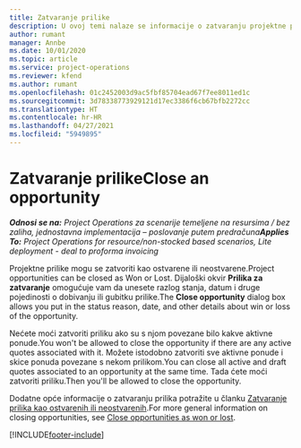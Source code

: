 ```yaml
---
title: Zatvaranje prilike
description: U ovoj temi nalaze se informacije o zatvaranju projektne prilike.
author: rumant
manager: Annbe
ms.date: 10/01/2020
ms.topic: article
ms.service: project-operations
ms.reviewer: kfend
ms.author: rumant
ms.openlocfilehash: 01c2452003d9ac5fbf85704ead67f7ee8011ed1c
ms.sourcegitcommit: 3d78338773929121d17ec3386f6cb67bfb2272cc
ms.translationtype: HT
ms.contentlocale: hr-HR
ms.lasthandoff: 04/27/2021
ms.locfileid: "5949895"
---
```

# <a name="close-an-opportunity"></a><span data-ttu-id="0a1b4-103">Zatvaranje prilike</span><span class="sxs-lookup"><span data-stu-id="0a1b4-103">Close an opportunity</span></span>

<span data-ttu-id="0a1b4-104">_**Odnosi se na:** Project Operations za scenarije temeljene na resursima / bez zaliha, jednostavna implementacija – poslovanje putem predračuna_</span><span class="sxs-lookup"><span data-stu-id="0a1b4-104">_**Applies To:** Project Operations for resource/non-stocked based scenarios, Lite deployment - deal to proforma invoicing_</span></span>

<span data-ttu-id="0a1b4-105">Projektne prilike mogu se zatvoriti kao ostvarene ili neostvarene.</span><span class="sxs-lookup"><span data-stu-id="0a1b4-105">Project opportunities can be closed as Won or Lost.</span></span> <span data-ttu-id="0a1b4-106">Dijaloški okvir **Prilika za zatvaranje** omogućuje vam da unesete razlog stanja, datum i druge pojedinosti o dobivanju ili gubitku prilike.</span><span class="sxs-lookup"><span data-stu-id="0a1b4-106">The **Close opportunity** dialog box allows you put in the status reason, date, and other details about win or loss of the opportunity.</span></span>

<span data-ttu-id="0a1b4-107">Nećete moći zatvoriti priliku ako su s njom povezane bilo kakve aktivne ponude.</span><span class="sxs-lookup"><span data-stu-id="0a1b4-107">You won't be allowed to close the opportunity if there are any active quotes associated with it.</span></span> <span data-ttu-id="0a1b4-108">Možete istodobno zatvoriti sve aktivne ponude i skice ponuda povezane s nekom prilikom.</span><span class="sxs-lookup"><span data-stu-id="0a1b4-108">You can close all active and draft quotes associated to an opportunity at the same time.</span></span> <span data-ttu-id="0a1b4-109">Tada ćete moći zatvoriti priliku.</span><span class="sxs-lookup"><span data-stu-id="0a1b4-109">Then you'll be allowed to close the opportunity.</span></span>

<span data-ttu-id="0a1b4-110">Dodatne opće informacije o zatvaranju prilika potražite u članku [Zatvaranje prilika kao ostvarenih ili neostvarenih](/dynamics365/sales-enterprise/close-opportunity-won-lost-sales).</span><span class="sxs-lookup"><span data-stu-id="0a1b4-110">For more general information on closing opportunities, see [Close opportunities as won or lost](/dynamics365/sales-enterprise/close-opportunity-won-lost-sales).</span></span>


[!INCLUDE[footer-include](../includes/footer-banner.md)]